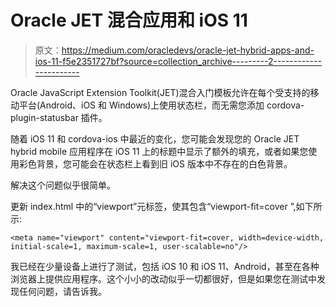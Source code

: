 # Oracle JET 混合应用和 iOS 11

> 原文：<https://medium.com/oracledevs/oracle-jet-hybrid-apps-and-ios-11-f5e2351727bf?source=collection_archive---------2----------------------->

Oracle JavaScript Extension Toolkit(JET)混合入门模板允许在每个受支持的移动平台(Android、iOS 和 Windows)上使用状态栏，而无需您添加 cordova-plugin-statusbar 插件。

随着 iOS 11 和 cordova-ios 中最近的变化，您可能会发现您的 Oracle JET hybrid mobile 应用程序在 iOS 11 上的标题中显示了额外的填充，或者如果您使用彩色背景，您可能会在状态栏上看到旧 iOS 版本中不存在的白色背景。

解决这个问题似乎很简单。

更新 index.html 中的“viewport”元标签，使其包含“viewport-fit=cover ”,如下所示:

```
<meta name="viewport" content="viewport-fit=cover, width=device-width, initial-scale=1, maximum-scale=1, user-scalable=no"/>
```

我已经在少量设备上进行了测试，包括 iOS 10 和 iOS 11、Android，甚至在各种浏览器上提供应用程序。这个小小的改动似乎一切都很好，但是如果您在测试中发现任何问题，请告诉我。